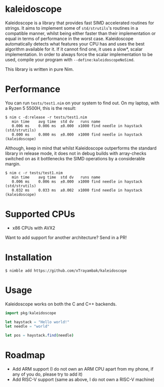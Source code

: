 # kaleidoscope
Kaleidoscope is a library that provides fast SIMD accelerated routines for strings. 
It aims to implement some of `std/strutils`'s routines in a compatible manner, whilst being either faster than their implementation or equal in terms of performance in the worst case.
Kaleidoscope automatically detects what features your CPU has and uses the best algorithm available for it. If it cannot find one, it uses a slow*, scalar implementation.
In order to always force the scalar implementation to be used, compile your program with `--define:kaleidoscopeNoSimd`.

This library is written in pure Nim.

# Performance
You can run `tests/test1.nim` on your system to find out. On my laptop, with a Ryzen 5 5500H, this is the result:
```
$ nim c -d:release -r tests/test1.nim
   min time    avg time  std dv   runs name
   0.006 ms    0.006 ms  ±0.000  x1000 find needle in haystack (std/strutils)
   0.000 ms    0.000 ms  ±0.000  x1000 find needle in haystack (kaleidoscope)
```

Although, keep in mind that whilst Kaleidoscope outperforms the standard library in release mode, it does not in debug builds with array-checks switched on as it bottlenecks the SIMD operations by a considerable margin.
```
$ nim c -r tests/test1.nim
   min time    avg time  std dv   runs name
   0.006 ms    0.006 ms  ±0.000  x1000 find needle in haystack (std/strutils)
   0.032 ms    0.033 ms  ±0.002  x1000 find needle in haystack (kaleidoscope)
```

# Supported CPUs
- x86 CPUs with AVX2

Want to add support for another architecture? Send in a PR!

# Installation
```command
$ nimble add https://github.com/xTrayambak/kaleidoscope
```

# Usage
Kaleidoscope works on both the C and C++ backends.

```nim
import pkg/kaleidoscope

let haystack = "Hello world!"
let needle = "world"

let pos = haystack.find(needle)
```

# Roadmap
- Add ARM support (I do not own an ARM CPU apart from my phone, if any of you do, please try to add it)
- Add RISC-V support (same as above, I do not own a RISC-V machine)
